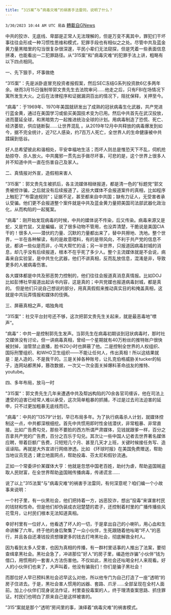 ```yaml
---
title: “315案”与”病毒灾难“的祸害手法雷同，说明了什么？
---
```

`3/30/2023 10:44 AM UTC 易淼` [轉載自GNews](https://gnews.org/articles/1051736)


中共的狡诈、无底线、卑鄙是正常人无法理解的，但是万变不离其中，罪犯们干坏事往往会形成一种习惯性思维和模式，犯罪手段也有相似之之处。尽管中共及蓝金黄力量黑暗里的勾当很复杂很深邃，平民小辈们无法窥探，但是凭着一些表面信息拼凑，也能看出一二犯罪路径。从“315案”和"病毒灾难“的犯罪手法上讲，粗略有以下四点相同。

一、先下狠手，坏事做绝

“315案”：先是派卧底冒充投资者报假案，然后SEC冻结G系列投资款6亿多两年余。继而3月15日强制带郭文贵先生去法院审问……他走之后，只有FBI在场情况下寓所发生大火。之后在法律程序和证据漏洞百出的情况下，阻扰保释，关押至今。

“病毒”：于1969年、1970年美国就研发出了成熟的冠状病毒生化武器，共产党进行蓝金黄，通过在美国学习或偷买美国技术变为已用。然后中共首先在武汉投放，进而蔓延全球，和黑暗势力一起推进统治全球的计划。用病毒制造了恐慌、死亡、经济萎软，供应链断裂……让世界混乱 。从2019年12月中共释放的病毒爆发到如今，据不完全统计，近7亿人感染，约7百万人死亡，全世界人的生命健康被中共蹂躏到低谷。

好人总希望彼此和谐相处，平安幸福地生活；而坏人则总是惟恐天下不乱，伺机抢劫掠夺、杀人放火。中共魔邪一贯先出手做尽坏事，可悲的是，这个世界上很多人并不知道中共一直在伤害自己及家人。

二、真情报对外宣，造假相来害人

“315案”：郭文贵先生被抓后，各主流媒体相继报道，都是清一色的”标题党“郭文贵被控诈骗，之后就没有后续报道了。这些大媒体不会报道案件的真相，比如程序上触犯了”布雷迪规则“；证据不足，甚至都来自中共国；缺有力证人，无受害者承认受骗。他们更不会报道整个案件就是中共及蓝金黄力量把美国司法部武器化政治化，从而构陷的一起冤案。

“病毒”：刚开始发现病毒的时候，中共的媒体说不传染，后又传染。病毒来源又是蛇，又是竹鼠，又是蝙蝠，说了很多动物不管用，也没弄清楚，干脆说是美国CIA干的！很多人——潜伏的力量、沉默的力量都出来了，替中共擦地、洗地。整个世界，一半在各种解读，有的是故意喂料，有的是带风向，不利于共产党的信息不说，都讲一些似是而非，小骂大帮忙的话；另一半世界，只报道因病毒封城的消息，却几乎没有后续报道，根本不在乎死了多少人。整个主流媒体就是不会说，病毒来自实验室，是中共生化武器，他们不讲真相，反而乱放信息，混淆是非，导致更多的人被病毒伤害。

各大媒体都是中共及邪恶势力控制的，他们往往会报道真消息真情报。比如DOJ比如彭博社早报道出起诉书内容，这是真的；中共党媒也报道病毒封城，都是真的。 但是他们只说自己想说的部分，用真真假假来推动真实目的和掩盖真相，这就是中共玩弄情报和媒体的伎俩。

三、屏蔽真相之声，唱独角戏

”315案“：社交平台封号还不够，这次把郭文贵先生关起来，就是最恶毒地”噤声“。

”病毒“：中共一是控制郭先生发声。当郭先生在病毒初期谈到冠状病毒时，那时社交媒体没有讨论，但一讲病毒真相，曾经一个星期就有40万粉丝的推特账户很快被封掉，油管禁止直播，脸书20小时也屏蔽了他。二是控制全世界的人权组织、国际刑警组织、和WHO卫生组织——不能让任何人，传出真相！所以这结果就是：是人造的，不是我干的。三是关掉各种账号，让扎克伯格威胁关tucker的帖子，连网站都黑掉，篡改数据，一次又一次全面关掉爆料革命战友的推特、youtube。

 四、多年布局，放马一时

"315案“：郭文贵先生几年来遭遇中共及帮凶构陷的70余各官司缠诉，他在司法上遭受的迫害已经常人难以承受，这次简单粗暴的抓捕，不过是过去司法迫害的延申，只不过更加粗暴无底线而已。

”病毒“：中共的”13579“计划，早已布局多年。为了执行病毒杀人计划，就媒体控制这一点，中共都深根细挖。首先中共惯用即时性金钱潜伏，非常粗暴、非常直接。比如广告费勾兑，那些不要脸的西方所谓严肃媒体，见钱就跟爹一样，百分之百拿共产党的广告费，百分之百乐于勾兑。其次让一些中国人记者去世界著名媒体应聘，带着巨额广告费，只短短几个月、甚至几天才上班，关键时候接任务写、造谣诬陷。再就是大外宣进行网络渗透。比如 《环球时报》在美国免费赠送，帮助当地议员竞选；建立地面网点，帮助投毒、芬太尼和假钞流通。

正如一个常委评价某媒体大亨：他就是忽悠中国老百姓，助纣为虐，帮助盗国贼盗取人民财富，在全世界帮助盗国贼传播病毒，传递谎言……

说了以上”315法案“与”病毒灾难“的祸害手法雷同，有何深意呢？咱们编一个小故事来说明：

一个村子里，有一伙黑社会，他们把持着一方，凶恶狡诈，想出”投毒“来谋害村民的钱财和性命。但是他们却伪装成衣冠楚楚的君子，还控制着村里的广播传播些风花雪月，让村民们根本无法知道真相。

幸好村里有一位好人，他看透了坏人的一切，于是拿出自己的小喇叭，用心血和生命讲解了六年。终于他的身后聚集了一众小伙伴，生死跟随着他吆喝”坏人“的恶行，并且各自还凑钱投资想赚更多的钱去打垮黑社会，彻底解救全村人。

因为看到太多人受害，也因为真相的传播，有一群村里话事的人推出了法案，要彻查缉拿黑社会。黑社会急了，冲进那位”好人“的房子里，编造他诈骗”小伙伴“钱为借口，用惯用的一套害人方法伤害他。不仅如此，黑社会还吆喝全村人来观看。好人的小伙伴们也来了，大声叫着，他没有骗我们！你们是骗子黑社会！

而那位好人早已预料黑社会迟早这么对他，所以他专门为自己打造了一座”透明“的房子住进去。于是，黑社会害人惯用的凶器、套路、爪牙……全部呈现在全村人面前。加上小伙伴们现身说法作证，村里查投毒案的人，终于理清查案思路、抓住罪证。村民们也明白了原来自己是这样被害的。

”315“案就是那个”透明“房间里的事，演绎着“病毒灾难”的祸害模式。
  
 


 
 



 




 
